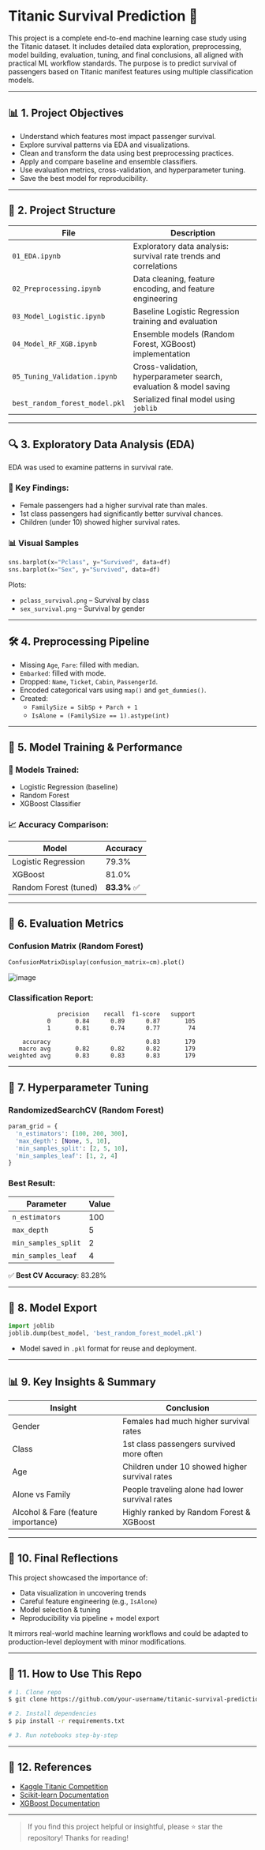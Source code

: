 # Titanic Survival Prediction 🚢

This project is a complete end-to-end machine learning case study using the Titanic dataset. It includes detailed data exploration, preprocessing, model building, evaluation, tuning, and final conclusions, all aligned with practical ML workflow standards. The purpose is to predict survival of passengers based on Titanic manifest features using multiple classification models.

---

## 📊 1. Project Objectives

- Understand which features most impact passenger survival.
- Explore survival patterns via EDA and visualizations.
- Clean and transform the data using best preprocessing practices.
- Apply and compare baseline and ensemble classifiers.
- Use evaluation metrics, cross-validation, and hyperparameter tuning.
- Save the best model for reproducibility.

---

## 📁 2. Project Structure

| File | Description |
|------|-------------|
| `01_EDA.ipynb` | Exploratory data analysis: survival rate trends and correlations |
| `02_Preprocessing.ipynb` | Data cleaning, feature encoding, and feature engineering |
| `03_Model_Logistic.ipynb` | Baseline Logistic Regression training and evaluation |
| `04_Model_RF_XGB.ipynb` | Ensemble models (Random Forest, XGBoost) implementation |
| `05_Tuning_Validation.ipynb` | Cross-validation, hyperparameter search, evaluation & model saving |
| `best_random_forest_model.pkl` | Serialized final model using `joblib` |

---

## 🔍 3. Exploratory Data Analysis (EDA)

EDA was used to examine patterns in survival rate.

### 🧭 Key Findings:
- Female passengers had a higher survival rate than males.
- 1st class passengers had significantly better survival chances.
- Children (under 10) showed higher survival rates.

### 📊 Visual Samples

```python
sns.barplot(x="Pclass", y="Survived", data=df)
sns.barplot(x="Sex", y="Survived", data=df)
```

Plots:
- `pclass_survival.png` – Survival by class
- `sex_survival.png` – Survival by gender

---

## 🛠️ 4. Preprocessing Pipeline

- Missing `Age`, `Fare`: filled with median.
- `Embarked`: filled with mode.
- Dropped: `Name`, `Ticket`, `Cabin`, `PassengerId`.
- Encoded categorical vars using `map()` and `get_dummies()`.
- Created:
  - `FamilySize = SibSp + Parch + 1`
  - `IsAlone = (FamilySize == 1).astype(int)`

---

## 🤖 5. Model Training & Performance

### 🧪 Models Trained:
- Logistic Regression (baseline)
- Random Forest
- XGBoost Classifier

### 📈 Accuracy Comparison:
| Model | Accuracy |
|-------|----------|
| Logistic Regression | 79.3% |
| XGBoost              | 81.0% |
| Random Forest (tuned) | **83.3%** ✅ |

---

## 🔎 6. Evaluation Metrics

### Confusion Matrix (Random Forest)
```python
ConfusionMatrixDisplay(confusion_matrix=cm).plot()
```
![image](https://github.com/user-attachments/assets/0785ca3d-ba03-43a3-9a40-b8ba9f69f7ac)


### Classification Report:
```
              precision    recall  f1-score   support
           0       0.84      0.89      0.87       105
           1       0.81      0.74      0.77        74

    accuracy                           0.83       179
   macro avg       0.82      0.82      0.82       179
weighted avg       0.83      0.83      0.83       179
```

---

## 🔧 7. Hyperparameter Tuning

### RandomizedSearchCV (Random Forest)
```python
param_grid = {
  'n_estimators': [100, 200, 300],
  'max_depth': [None, 5, 10],
  'min_samples_split': [2, 5, 10],
  'min_samples_leaf': [1, 2, 4]
}
```

### Best Result:
| Parameter | Value |
|-----------|--------|
| `n_estimators` | 100 |
| `max_depth` | 5 |
| `min_samples_split` | 2 |
| `min_samples_leaf` | 4 |

✅ **Best CV Accuracy**: 83.28%

---

## 💾 8. Model Export

```python
import joblib
joblib.dump(best_model, 'best_random_forest_model.pkl')
```

- Model saved in `.pkl` format for reuse and deployment.

---

## 📊 9. Key Insights & Summary

| Insight | Conclusion |
|--------|------------|
| Gender | Females had much higher survival rates |
| Class | 1st class passengers survived more often |
| Age | Children under 10 showed higher survival rates |
| Alone vs Family | People traveling alone had lower survival rates |
| Alcohol & Fare (feature importance) | Highly ranked by Random Forest & XGBoost |

---

## 🧠 10. Final Reflections

This project showcased the importance of:
- Data visualization in uncovering trends
- Careful feature engineering (e.g., `IsAlone`)
- Model selection & tuning
- Reproducibility via pipeline + model export

It mirrors real-world machine learning workflows and could be adapted to production-level deployment with minor modifications.

---

## 🧰 11. How to Use This Repo

```bash
# 1. Clone repo
$ git clone https://github.com/your-username/titanic-survival-prediction.git

# 2. Install dependencies
$ pip install -r requirements.txt

# 3. Run notebooks step-by-step
```

---

## 📌 12. References

- [Kaggle Titanic Competition](https://www.kaggle.com/c/titanic)
- [Scikit-learn Documentation](https://scikit-learn.org)
- [XGBoost Documentation](https://xgboost.readthedocs.io/)

---

> If you find this project helpful or insightful, please ⭐️ star the repository! Thanks for reading!
